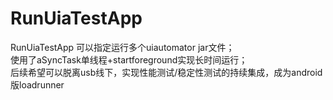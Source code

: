 # RunUiaTestApp
RunUiaTestApp
可以指定运行多个uiautomator jar文件；<br />使用了aSyncTask单线程+startforeground实现长时间运行；<br />后续希望可以脱离usb线下，实现性能测试/稳定性测试的持续集成，成为android版loadrunner
